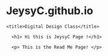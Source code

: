# JeysyC.github.io
<!DOCTYPE html>
<html>
  <head>
    
    <title>Digital Design Class</title>
    
  </head>

  <body>
    
      <h1> Hi this is JeysyC Page !</h1>

      <p> This is the Read Me Page! </p> 

  </body>
</html>
